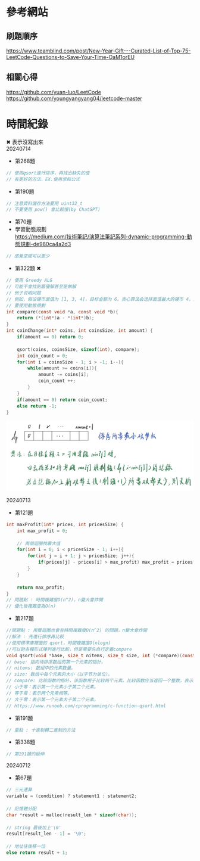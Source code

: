 # 參考網站  
## 刷題順序
https://www.teamblind.com/post/New-Year-Gift---Curated-List-of-Top-75-LeetCode-Questions-to-Save-Your-Time-OaM1orEU
## 相關心得
https://github.com/yuan-luo/LeetCode  
https://github.com/youngyangyang04/leetcode-master  



# 時間紀錄
&#10006; 表示沒寫出來   
20240714
- 第268題
```c
// 使用qsort進行排序，再找出缺失的值
// 有更好的方法，EX.使用求和公式
```

- 第190題
```c
// 注意資料儲存方法要用 uint32_t
// 不要使用 pow() 會比較慢(by ChatGPT)
```

- 第70題
- 學習動態規劃  
https://medium.com/技術筆記/演算法筆記系列-dynamic-programming-動態規劃-de980ca4a2d3
```c
// 感覺空間可以更少
```

- 第322題 &#10006;
```c
// 使用 Greedy ALG 
// 可能不會找到最優解甚至是無解
// 例子说明问题
// 例如，假设硬币面值为 [1, 3, 4]，目标金额为 6。贪心算法会选择面值最大的硬币 4，然后剩下 2，再选择两个 1，共需要3枚硬币。而实际的最优解是选择两个 3，共需要2枚硬币。 (by ChatGPT)
// 要使用動態規劃
int compare(const void *a, const void *b){
    return (*(int*)a - *(int*)b);
}
int coinChange(int* coins, int coinsSize, int amount) {
    if(amount == 0) return 0;

    qsort(coins, coinsSize, sizeof(int), compare);
    int coin_count = 0;
    for(int i = coinsSize - 1; i > -1; i--){
        while(amount >= coins[i]){
            amount -= coins[i];
            coin_count ++;
        }
    }
    if(amount == 0) return coin_count;
    else return -1;
}
```
![DP想法](./img/image.png)

20240713
- 第121題
```c
int maxProfit(int* prices, int pricesSize) {
    int max_profit = 0;

    // 兩個迴圈找最大值
    for(int i = 0; i < pricesSize - 1; i++){
        for(int j = i + 1; j < pricesSize; j++){
            if(prices[j] - prices[i] > max_profit) max_profit = prices[j] - prices[i];
        }
    }

    return max_profit;
}
// 問題點 : 時間複雜度O(n^2)，n變大會炸開
// 優化後複雜度為O(n)
```

- 第217題
```c
//問題點 : 用雙迴圈也會有時間複雜度O(n^2) 的問題，n變大會炸開
//解法 : 先進行排序再比較
//使用標準庫裡面的 qsort，時間複雜度O(nlogn)
//可以對各種形式陣列進行比較，但是需要先自行定義compare
void qsort(void *base, size_t nitems, size_t size, int (*compare)(const void *, const void*))
// base: 指向待排序数组的第一个元素的指针。
// nitems: 数组中的元素数量。
// size: 数组中每个元素的大小（以字节为单位）。
// compare: 比较函数的指针，该函数用于比较两个元素。比较函数应当返回一个整数，表示比较结果：
// 小于零：表示第一个元素小于第二个元素。
// 等于零：表示两个元素相等。
// 大于零：表示第一个元素大于第二个元素。
// https://www.runoob.com/cprogramming/c-function-qsort.html
```

- 第191題
```c
// 重點 : 十進制轉二進制的方法 
```

- 第338題
```c
// 第191題的延伸
```


20240712  
- 第67題
```c
// 三元運算
variable = (condition) ? statement1 : statement2;

// 記憶體分配
char *result = malloc(result_len * sizeof(char));

// string 最後加上'\0'
result[result_len - 1] = '\0';

// 地址往後移一位
else return result + 1;
```


